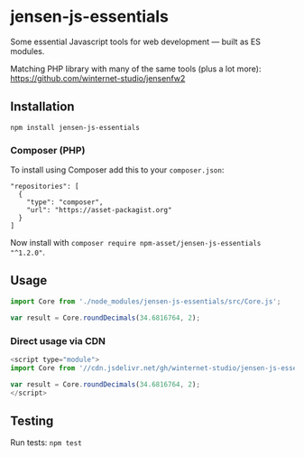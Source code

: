 # jensen-js-essentials

Some essential Javascript tools for web development — built as ES modules.

Matching PHP library with many of the same tools (plus a lot more): https://github.com/winternet-studio/jensenfw2


## Installation

`npm install jensen-js-essentials`

### Composer (PHP)

To install using Composer add this to your `composer.json`:

```
"repositories": [
  {
    "type": "composer",
    "url": "https://asset-packagist.org"
  }
]
```

Now install with `composer require npm-asset/jensen-js-essentials "^1.2.0"`.


## Usage

```js
import Core from './node_modules/jensen-js-essentials/src/Core.js';

var result = Core.roundDecimals(34.6816764, 2);
```

### Direct usage via CDN

```js
<script type="module">
import Core from '//cdn.jsdelivr.net/gh/winternet-studio/jensen-js-essentials@1.2.0/src/Core.js';

var result = Core.roundDecimals(34.6816764, 2);
</script>
```


## Testing

Run tests: `npm test`
